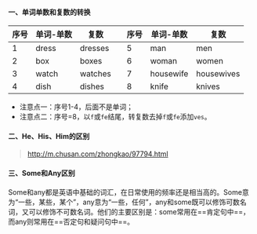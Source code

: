 #### 一、单词单数和复数的转换

| 序号 | 单词-单数 | 复数    |      | 序号 | 单词-单数 | 复数       |
| ---- | --------- | ------- | ---- | ---- | --------- | ---------- |
| 1    | dress     | dresses |      | 5    | man       | men        |
| 2    | box       | boxes   |      | 6    | woman     | women      |
| 3    | watch     | watches |      | 7    | housewife | housewives |
| 4    | dish      | dishes  |      | 8    | knife     | knives     |

- 注意点一：序号1-4，后面不是单词；
- 注意点二：序号=8，以`f`或`fe`结尾，转复数去掉`f`或`fe`添加`ves`。

#### 二、He、His、Him的区别

> http://m.chusan.com/zhongkao/97794.html

#### 三、Some和Any区别

Some和any都是英语中基础的词汇，在日常使用的频率还是相当高的。Some意为“一些，某些，某个”，any意为“一些，任何”，any和some既可以修饰可数名词，又可以修饰不可数名词。他们的主要区别是：some常用在==肯定句中==，而any则常用在==否定句和疑问句中==。